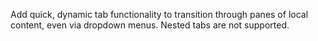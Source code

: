 Add quick, dynamic tab functionality to transition through panes of local content, even via dropdown menus. Nested tabs are not supported.